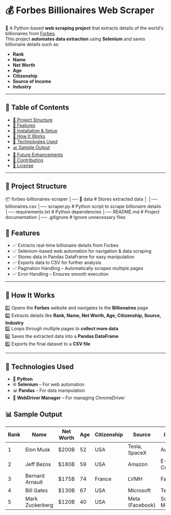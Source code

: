 # 💰 Forbes Billionaires Web Scraper  

🚀 A Python-based **web scraping project** that extracts details of the world's billionaires from [Forbes](https://www.forbes.com).  
This project **automates data extraction** using **Selenium** and saves billionaire details such as:  

- **Rank**  
- **Name**  
- **Net Worth**  
- **Age**  
- **Citizenship**  
- **Source of Income**  
- **Industry**  

---

## 📌 Table of Contents  

- [📂 Project Structure](#-project-structure)  
- [🚀 Features](#-features)  
- [🔧 Installation & Setup](#-installation--setup)  
- [🎯 How It Works](#-how-it-works)  
- [📜 Technologies Used](#-technologies-used)  
- [📊 Sample Output](#-sample-output)  
- [🚀 Future Enhancements](#-future-enhancements)  
- [🤝 Contributing](#-contributing)  
- [📜 License](#-license)  

---

## 📂 Project Structure  

📦 forbes-billionaires-scraper
│── 📂 data                 # Stores extracted data
│   │── billionaires.csv
│── scraper.py              # Python script to scrape billionaire details
│── requirements.txt        # Python dependencies
│── README.md               # Project documentation
│── .gitignore              # Ignore unnecessary files



## 🚀 Features  

- ✅ Extracts real-time billionaire details from Forbes  
- ✅ Selenium-based web automation for navigation & data scraping  
- ✅ Stores data in Pandas DataFrame for easy manipulation  
- ✅ Exports data to CSV for further analysis  
- ✅ Pagination Handling – Automatically scrapes multiple pages  
- ✅ Error Handling – Ensures smooth execution  

---

## 🎯 How It Works  

1️⃣ Opens the **Forbes** website and navigates to the **Billionaires** page  
2️⃣ Extracts details like **Rank, Name, Net Worth, Age, Citizenship, Source, Industry**  
3️⃣ Loops through multiple pages to **collect more data**  
4️⃣ Saves the extracted data into a **Pandas DataFrame**  
5️⃣ Exports the final dataset to a **CSV file**  

---

## 📜 Technologies Used  

- 🐍 **Python**  
- 🌐 **Selenium** – For web automation  
- 📊 **Pandas** – For data manipulation  
- 🔧 **WebDriver Manager** – For managing ChromeDriver  



## 📊 Sample Output  

| Rank | Name             | Net Worth | Age | Citizenship | Source          | Industry       |
|------|----------------|-----------|-----|-------------|----------------|---------------|
| 1    | Elon Musk      | $200B     | 52  | USA         | Tesla, SpaceX  | Automotive    |
| 2    | Jeff Bezos     | $180B     | 59  | USA         | Amazon         | E-Commerce    |
| 3    | Bernard Arnault| $175B     | 74  | France      | LVMH           | Fashion       |
| 4    | Bill Gates     | $130B     | 67  | USA         | Microsoft      | Tech          |
| 5    | Mark Zuckerberg| $120B     | 40  | USA         | Meta (Facebook)| Social Media  |

